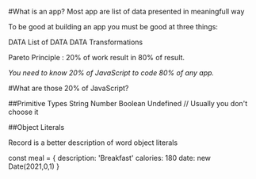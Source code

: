 #What is an app?
Most app are list of data presented in meaningfull way

To be good at building an app you must be good at three things:

DATA
List of DATA
DATA Transformations

Pareto Principle : 20% of work result in 80% of result.

_You need to know 20% of JavaScript to code 80% of any app._

#What are those 20% of JavaScript?

##Primitive Types
String
Number
Boolean
Undefined // Usually you don't choose it

##Object Literals

Record is a better description of word object literals

const meal = {
description: 'Breakfast'
calories: 180
date: new Date(2021,0,1)
}
